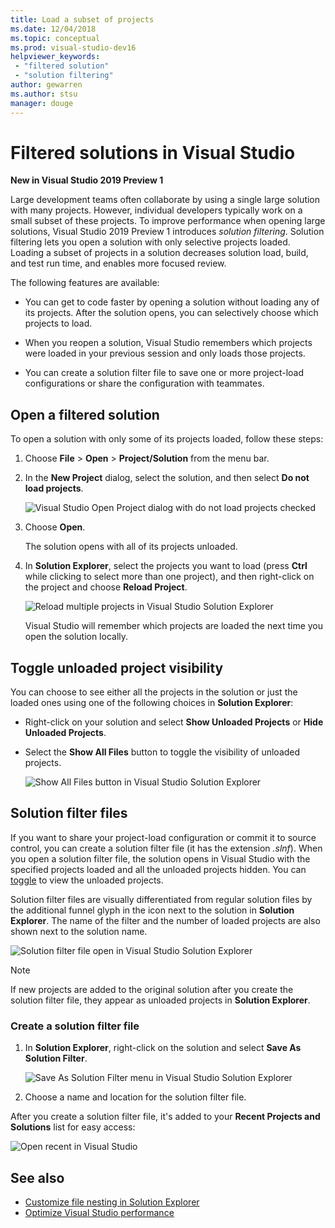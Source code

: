 ```yaml
---
title: Load a subset of projects
ms.date: 12/04/2018
ms.topic: conceptual
ms.prod: visual-studio-dev16
helpviewer_keywords:
 - "filtered solution"
 - "solution filtering"
author: gewarren
ms.author: stsu
manager: douge
---
```

# Filtered solutions in Visual Studio

**New in Visual Studio 2019 Preview 1**

Large development teams often collaborate by using a single large solution with many projects. However, individual developers typically work on a small subset of these projects. To improve performance when opening large solutions, Visual Studio 2019 Preview 1 introduces *solution filtering*. Solution filtering lets you open a solution with only selective projects loaded. Loading a subset of projects in a solution decreases solution load, build, and test run time, and enables more focused review.

The following features are available:

- You can get to code faster by opening a solution without loading any of its projects. After the solution opens, you can selectively choose which projects to load.

- When you reopen a solution, Visual Studio remembers which projects were loaded in your previous session and only loads those projects.

- You can create a solution filter file to save one or more project-load configurations or share the configuration with teammates.

## Open a filtered solution

To open a solution with only some of its projects loaded, follow these steps:

1. Choose **File** > **Open** > **Project/Solution** from the menu bar.

2. In the **New Project** dialog, select the solution, and then select **Do not load projects**.

   ![Visual Studio Open Project dialog with do not load projects checked](media/filtered-solutions/do-not-load-projects.png)

3. Choose **Open**.

   The solution opens with all of its projects unloaded.

4. In **Solution Explorer**, select the projects you want to load (press **Ctrl** while clicking to select more than one project), and then right-click on the project and choose **Reload Project**.

   ![Reload multiple projects in Visual Studio Solution Explorer](media/filtered-solutions/reload-project.png)

   Visual Studio will remember which projects are loaded the next time you open the solution locally.

## Toggle unloaded project visibility

You can choose to see either all the projects in the solution or just the loaded ones using one of the following choices in **Solution Explorer**:

- Right-click on your solution and select **Show Unloaded Projects** or **Hide Unloaded Projects**.

- Select the **Show All Files** button to toggle the visibility of unloaded projects.

   ![Show All Files button in Visual Studio Solution Explorer](media/filtered-solutions/show-all-files.PNG)

## Solution filter files

If you want to share your project-load configuration or commit it to source control, you can create a solution filter file (it has the extension *.slnf*). When you open a solution filter file, the solution opens in Visual Studio with the specified projects loaded and all the unloaded projects hidden. You can [toggle](#toggle-unloaded-project-visibility) to view the unloaded projects.

Solution filter files are visually differentiated from regular solution files by the additional funnel glyph in the icon next to the solution in **Solution Explorer**. The name of the filter and the number of loaded projects are also shown next to the solution name.

![Solution filter file open in Visual Studio Solution Explorer](media/filtered-solutions/solution-filter.PNG)

> [!NOTE]
> If new projects are added to the original solution after you create the solution filter file, they appear as unloaded projects in **Solution Explorer**.

### Create a solution filter file

1. In **Solution Explorer**, right-click on the solution and select **Save As Solution Filter**.

   ![Save As Solution Filter menu in Visual Studio Solution Explorer](media/filtered-solutions/save-as-solution-filter.png)

2. Choose a name and location for the solution filter file.

After you create a solution filter file, it's added to your **Recent Projects and Solutions** list for easy access:

![Open recent in Visual Studio](media/filtered-solutions/open-recent.png)

## See also

- [Customize file nesting in Solution Explorer](file-nesting-solution-explorer.md)
- [Optimize Visual Studio performance](optimize-visual-studio-performance.md)